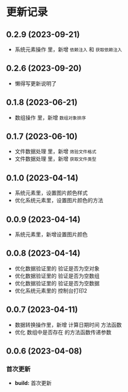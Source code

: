 # 更新记录

## 0.2.9 (2023-09-21)

*  系统元素操作 里，新增 `依赖注入` 和 `获取依赖注入`

## 0.2.6 (2023-09-20)

*  懒得写更新说明了

## 0.1.8 (2023-06-21)

*  数组操作 里，新增 `数组对象排序`


## 0.1.7 (2023-06-10)

*  文件数据处理 里，新增 `效验文件格式`
*  文件数据处理 里，新增 `获取文件类型`

## 0.1.0 (2023-04-14)

*  系统元素里，设置图片颜色样式
*  优化系统元素里，设置图片颜色的方法

## 0.0.9 (2023-04-14)

*  系统元素里，新增设置图片颜色

## 0.0.8 (2023-04-14)

*  优化数据验证里的 验证是否为空对象
*  优化数据验证里的 验证是否为空数组
*  优化数据验证里的 验证是否为空数据
*  优化系统元素里的 控制台打印2


## 0.0.7 (2023-04-11)

*  数据转换操作里，新增 计算日期时间 方法函数
*  优化 数组中是否存在 的方法函数传递参数


## 0.0.6 (2023-04-08)

### 首次更新

* **build:** 首次更新
